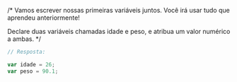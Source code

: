 

/* 
Vamos escrever nossas primeiras variáveis juntos. Você irá usar tudo que aprendeu anteriormente! 

Declare duas variáveis chamadas  idade  e  peso,  e atribua um valor numérico a ambas.
*/

```javascript
// Resposta:

var idade = 26;
var peso = 90.1;

```